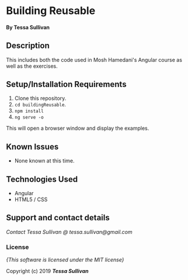 # Building Reusable

#### By Tessa Sullivan

## Description
This includes both the code used in Mosh Hamedani's Angular course as well as the exercises.


## Setup/Installation Requirements
1. Clone this repository.
2. ```cd buildingReusable```.
3. ```npm install```
4. ```ng serve -o```

This will open a browser window and display the examples.

## Known Issues
* None known at this time.

## Technologies Used

* Angular
* HTML5 / CSS

## Support and contact details

_Contact Tessa Sullivan @ tessa.sullivan@gmail.com_

### License

*{This software is licensed under the MIT license}*

Copyright (c) 2019 **_Tessa Sullivan_**
